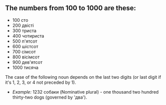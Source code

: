 ## The numbers from 100 to 1000 are these:

*   100 сто
*   200 двісті
*   300 триста
*   400 чотириста
*   500 п'ятсот
*   600 шістсот
*   700 сімсот
*   800 вісімсот
*   900 дев'ятсот
*   1000 тисяча

The case of the following noun depends on the last two digits (or last digit if it's 1, 2, 3, or 4 not preceded by 1).

*   _Example:_ 1232 собаки (Nominative plural) - one thousand two hundred thirty-two dogs (governed by 'два').